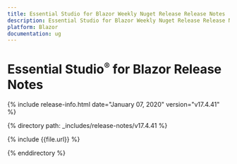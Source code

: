 ```yaml
---
title: Essential Studio for Blazor Weekly Nuget Release Release Notes  
description: Essential Studio for Blazor Weekly Nuget Release Release Notes  
platform: Blazor
documentation: ug
---
```


# Essential Studio<sup style="font-size:70%">&reg;</sup> for Blazor  Release Notes  

{% include release-info.html date="January 07, 2020"  version="v17.4.41" %} 

{% directory path: _includes/release-notes/v17.4.41 %}

{% include {{file.url}} %}

{% enddirectory %}


